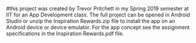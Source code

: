 #this project was created by Trevor Pritchett in my Spring 2019 semester at IIT for an App Development class. The full project can be opened in Android Studio or unzip the Inspiration Rewards.zip file to install the app on an Android device or device emulator. For the app concept see the assignment specifications in the Inspiration Rewards.pdf file.
